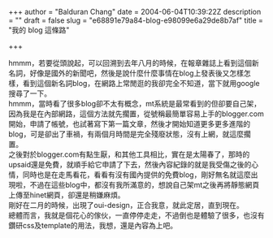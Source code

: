 +++
author = "Balduran Chang"
date = 2004-06-04T10:39:22Z
description = ""
draft = false
slug = "e68891e79a84-blog-e98099e6a29de8b7af"
title = "我的 blog 這條路"

+++


hmmm，若要從頭說起，可以回溯到去年八月的時候，在報章雜誌上看到這個新名詞，好像是國外的新聞吧，然後是說什麼什麼事情在blog上發表後又怎樣怎樣，看到這個新名詞blog，在網路上常閒逛的我卻完全不知道，當下就用google搜尋了一下。  
 hmmm，當時看了很多blog卻不太有概念，mt系統是最常看到的但卻要自己架，因為我是在內部網路，這個方法就先擱置，從號稱最簡單容易上手的blogger.com開始，申請了帳號，也試著寫下第一篇文章，然後才開始知道更多更多進階的blog，可是卻出了車禍，有兩個月時間是完全殘廢狀態，沒有上網，就這麼擱置。  
 之後對於blogger.com有點生厭，和其他工具相比，實在是太陽春了，那時的upsaid還是免費，就順手給它申請了下去，然後內容紀錄的就是我受傷之後的心情，同時也是在走馬看花，看看有沒有國內提供的免費blog，剛好無名就這麼出現啦，不過在這些blog中，都沒有我所滿意的，想說自己架mt之後再將靜態網頁上傳至hinet網頁，卻還是稍嫌麻煩。  
 剛好在二月的時候，出現了oui-design，正合我意，就此定居，直到現在。  
 總體而言，我就是個花心的傢伙，一直停停走走，不過倒也是體驗了很多，也沒有鑽研css及template的用法，我想，還是內容為上吧。

